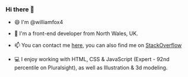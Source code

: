 ### Hi there 👋
 - 😄 I'm @williamfox4

- 🏴󠁧󠁢󠁷󠁬󠁳󠁿 I'm a front-end developer from North Wales, UK.
- 📫 You can contact me [here](mailto:hello@williamfox.net), you can also find me on [StackOverflow](https://stackoverflow.com/users/2394259/wf4)
- 💻 I enjoy working with HTML, CSS & JavaScript (Expert - 92nd percentile on Pluralsight), as well as Illustration & 3d modeling.
<!--
- 🥋 Currently 4th Kup in ITF Taekwondo, since 2020.

**williamfox4/williamfox4** is a ✨ _special_ ✨ repository because its `README.md` (this file) appears on your GitHub profile.

Here are some ideas to get you started:

- 🔭 I’m currently working on ...
- 🌱 I’m currently learning ...
- 👯 I’m looking to collaborate on ...
- 🤔 I’m looking for help with ...
- 💬 Ask me about ...
- 📫 How to reach me: ...
- 😄 Pronouns: ...
- ⚡ Fun fact: ...
-->
